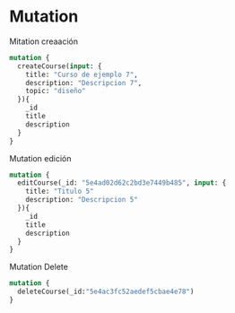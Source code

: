 # Mutation

Mitation creaación

```graphql
mutation {
  createCourse(input: {
    title: "Curso de ejemplo 7",
    description: "Descripcion 7",
    topic: "diseño"
  }){
    _id
    title
    description
  }
}
```

Mutation edición

```graphql
mutation {
  editCourse(_id: "5e4ad02d62c2bd3e7449b485", input: {
    title: "Titulo 5"
    description: "Descripcion 5"
  }){
    _id
    title
    description
  }
}
```

Mutation Delete

```graphql
mutation {
  deleteCourse(_id:"5e4ac3fc52aedef5cbae4e78")
}
```
